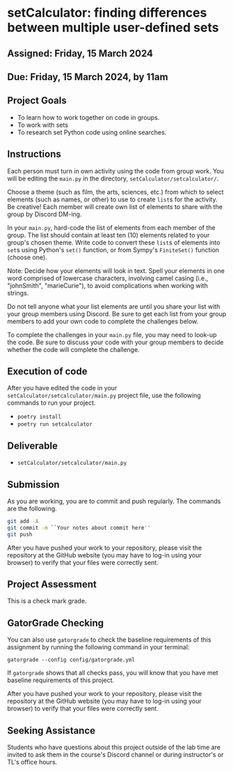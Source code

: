 # setCalculator: finding differences between multiple user-defined sets

## Assigned: Friday, 15 March 2024

## Due: Friday, 15 March 2024, by 11am

## Project Goals

+ To learn how to work together on code in groups.
+ To work with sets
+ To research set Python code using online searches.

## Instructions

Each person must turn in own activity using the code from group work. You will be editing the `main.py` in the directory, `setCalculator/setcalculator/`.

Choose a theme (such as film, the arts, sciences, etc.) from which to select elements (such as names, or other) to use to create `list`s for the activity. Be creative! Each member will create own list of elements to share with the group by Discord DM-ing.

In your `main.py`, hard-code the list of elements from each member of the group. The list should contain at least ten (10) elements related to your group's chosen theme. Write code to convert these `list`s of elements into `set`s using Python's `set()` function, or from Sympy's `FiniteSet()` function (choose one).

Note: Decide how your elements will look in text. Spell your elements in one word comprised of lowercase characters, involving camel casing (i.e., "johnSmith", "marieCurie"), to avoid complications when working with strings.

Do not tell anyone what your list elements are until you share your list with your group members using Discord. Be sure to get each list from your group members to add your own code to complete the challenges below.

To complete the challenges in your `main.py` file, you may need to look-up the code. Be sure to discuss your code with your group members to decide whether the code will complete the challenge.

## Execution of code

After you have edited the code in your `setCalculator/setcalculator/main.py` project file, use the following commands to run your project.

+ `poetry install`
+ `poetry run setcalculator`

## Deliverable

   * `setCalculator/setcalculator/main.py`

## Submission

As you are working, you are to commit and push regularly. The commands are the following.

```bash
git add -A
git commit -m ``Your notes about commit here''
git push
```

After you have pushed your work to your repository, please visit the repository at the GitHub website (you may have to log-in using your browser) to verify that your files were correctly sent.

## Project Assessment

This is a check mark grade.

## GatorGrade Checking

You can also use `gatorgrade` to check the baseline requirements of this assignment by running the following command in your terminal:

`gatorgrade --config config/gatorgrade.yml`

If `gatorgrade` shows that all checks pass, you will know that you have met baseline requirements of this project.

After you have pushed your work to your repository, please visit the repository at the GitHub website (you may have to log-in using your browser) to verify that your files were correctly sent.

## Seeking Assistance

Students who have questions about this project outside of the lab time are invited to ask them in the course's Discord channel or during instructor's or TL's office hours.